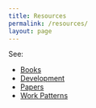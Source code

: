 ```yaml
---
title: Resources
permalink: /resources/
layout: page
---
```


See:

* [Books](books)
* [Development](development)
* [Papers](papers)
* [Work Patterns](patterns)

